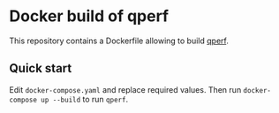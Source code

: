 # Docker build of qperf
This repository contains a Dockerfile allowing to build [qperf](https://github.com/rbruenig/qperf).

## Quick start
Edit `docker-compose.yaml` and replace required values. Then run `docker-compose up --build` to run `qperf`.
